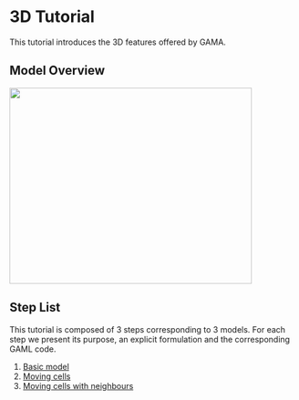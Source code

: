# 3D Tutorial



This tutorial introduces the 3D features offered by GAMA.







## Model Overview

<a href='http://www.youtube.com/watch?feature=player_embedded&v=6ZlBU6xTcfw' target='_blank'><img src='http://img.youtube.com/vi/6ZlBU6xTcfw/0.jpg' width='425' height=344 /></a>


## Step List

This tutorial is composed of 3 steps corresponding to 3 models. For each step we present its purpose, an explicit formulation and the corresponding GAML code.

  1. [Basic model](https://github.com/gama-platform/gama/wiki/Content\Tutorials\Tutorials\TreeD\ThreeD_step1.md)
  1. [Moving cells](https://github.com/gama-platform/gama/wiki/Content\Tutorials\Tutorials\TreeD\ThreeD_step2.md)
  1. [Moving cells with neighbours](https://github.com/gama-platform/gama/wiki/Content\Tutorials\Tutorials\TreeD\ThreeD_step3.md)
